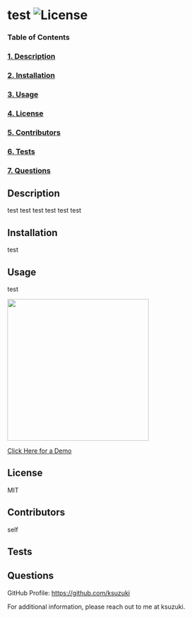 # test ![License](https://img.shields.io/badge/License-MIT-blue)

  ### Table of Contents
  ### [1. Description](#Description)
  ### [2. Installation](##Installation)
  ### [3. Usage](##Usage)
  ### [4. License](#License)
  ### [5. Contributors](##Contributors)
  ### [6. Tests](##Tests)
  ### [7. Questions](##Questions)

  ## Description
  test test test test test
  test

  ## Installation 
  test

  ## Usage
  test 

  <img src="https://drive.google.com/file/d/1lEF7TRYVHp4whmALUHlCW6LdnPFhN1_Y/preview" width="320"></img> 
 
  [Click Here for a Demo](https://drive.google.com/file/d/1lEF7TRYVHp4whmALUHlCW6LdnPFhN1_Y/view)

  ## License
  MIT

  ## Contributors
  self

  ## Tests
  

  ## Questions
  GitHub Profile: https://github.com/ksuzuki

  For additional information, please reach out to me at ksuzuki.

